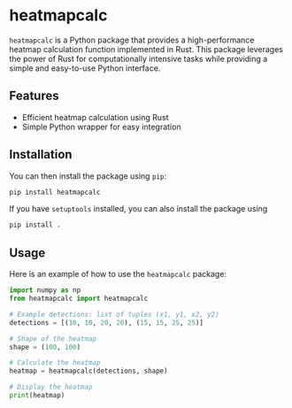 # heatmapcalc

`heatmapcalc` is a Python package that provides a high-performance heatmap
calculation function implemented in Rust. This package leverages the power of
Rust for computationally intensive tasks while providing a simple and
easy-to-use Python interface.

## Features

- Efficient heatmap calculation using Rust
- Simple Python wrapper for easy integration

## Installation

You can then install the package using `pip`:

```sh
pip install heatmapcalc
```

If you have `setuptools` installed, you can also install the package using

```sh
pip install .
```

## Usage

Here is an example of how to use the `heatmapcalc` package:

```python
import numpy as np
from heatmapcalc import heatmapcalc

# Example detections: list of tuples (x1, y1, x2, y2)
detections = [(10, 10, 20, 20), (15, 15, 25, 25)]

# Shape of the heatmap
shape = (100, 100)

# Calculate the heatmap
heatmap = heatmapcalc(detections, shape)

# Display the heatmap
print(heatmap)
